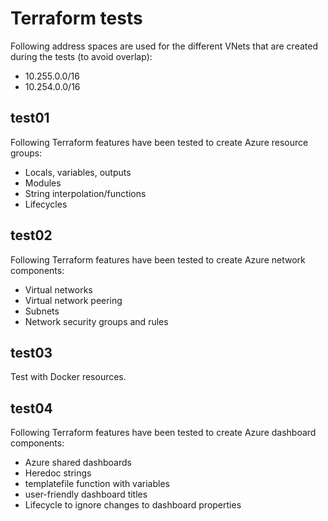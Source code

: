 # Terraform tests
Following address spaces are used for the different VNets that are created during the tests (to avoid overlap):
- 10.255.0.0/16
- 10.254.0.0/16
## test01
Following Terraform features have been tested to create Azure resource groups:
- Locals, variables, outputs
- Modules
- String interpolation/functions
- Lifecycles
## test02
Following Terraform features have been tested to create Azure network components:
- Virtual networks
- Virtual network peering
- Subnets
- Network security groups and rules
## test03
Test with Docker resources.
## test04
Following Terraform features have been tested to create Azure dashboard components:
- Azure shared dashboards
- Heredoc strings
- templatefile function with variables
- user-friendly dashboard titles
- Lifecycle to ignore changes to dashboard properties
